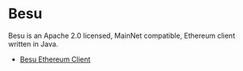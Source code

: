 # Besu

Besu is an Apache 2.0 licensed, MainNet compatible, Ethereum client written in Java.

- [Besu Ethereum Client](https://github.com/hyperledger/besu)
